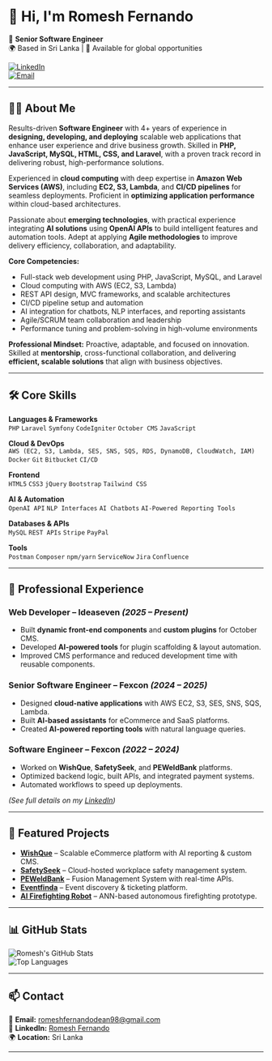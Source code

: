 # 👋 Hi, I'm Romesh Fernando  

🚀 **Senior Software Engineer**  
🌍 Based in Sri Lanka | 💼 Available for global opportunities  

[![LinkedIn](https://img.shields.io/badge/LinkedIn-Profile-blue?style=flat&logo=linkedin)](https://www.linkedin.com/in/romesh-fernando-61a86315b/)  
[![Email](https://img.shields.io/badge/Email-Contact%20Me-orange?style=flat&logo=gmail)](mailto:romeshfernandodean98@gmail.com)  

---

## 👨‍💻 About Me

Results-driven **Software Engineer** with 4+ years of experience in **designing, developing, and deploying** scalable web applications that enhance user experience and drive business growth. Skilled in **PHP, JavaScript, MySQL, HTML, CSS, and Laravel**, with a proven track record in delivering robust, high-performance solutions.

Experienced in **cloud computing** with deep expertise in **Amazon Web Services (AWS)**, including **EC2, S3, Lambda**, and **CI/CD pipelines** for seamless deployments. Proficient in **optimizing application performance** within cloud-based architectures.

Passionate about **emerging technologies**, with practical experience integrating **AI solutions** using **OpenAI APIs** to build intelligent features and automation tools. Adept at applying **Agile methodologies** to improve delivery efficiency, collaboration, and adaptability.

**Core Competencies:**
- Full-stack web development using PHP, JavaScript, MySQL, and Laravel  
- Cloud computing with AWS (EC2, S3, Lambda)  
- REST API design, MVC frameworks, and scalable architectures  
- CI/CD pipeline setup and automation  
- AI integration for chatbots, NLP interfaces, and reporting assistants  
- Agile/SCRUM team collaboration and leadership  
- Performance tuning and problem-solving in high-volume environments

**Professional Mindset:** Proactive, adaptable, and focused on innovation. Skilled at **mentorship**, cross-functional collaboration, and delivering **efficient, scalable solutions** that align with business objectives.
 

---

## 🛠️ Core Skills

**Languages & Frameworks**  
`PHP` `Laravel` `Symfony` `CodeIgniter` `October CMS` `JavaScript`

**Cloud & DevOps**  
`AWS (EC2, S3, Lambda, SES, SNS, SQS, RDS, DynamoDB, CloudWatch, IAM)`  
`Docker` `Git` `Bitbucket` `CI/CD`  

**Frontend**  
`HTML5` `CSS3` `jQuery` `Bootstrap` `Tailwind CSS`

**AI & Automation**  
`OpenAI API` `NLP Interfaces` `AI Chatbots` `AI-Powered Reporting Tools`

**Databases & APIs**  
`MySQL` `REST APIs` `Stripe` `PayPal`

**Tools**  
`Postman` `Composer` `npm/yarn` `ServiceNow` `Jira` `Confluence`

---

## 💼 Professional Experience

### **Web Developer – Ideaseven** *(2025 – Present)*  
- Built **dynamic front-end components** and **custom plugins** for October CMS.  
- Developed **AI-powered tools** for plugin scaffolding & layout automation.  
- Improved CMS performance and reduced development time with reusable components.

### **Senior Software Engineer – Fexcon** *(2024 – 2025)*  
- Designed **cloud-native applications** with AWS EC2, S3, SES, SNS, SQS, Lambda.  
- Built **AI-based assistants** for eCommerce and SaaS platforms.  
- Created **AI-powered reporting tools** with natural language queries.

### **Software Engineer – Fexcon** *(2022 – 2024)*  
- Worked on **WishQue**, **SafetySeek**, and **PEWeldBank** platforms.  
- Optimized backend logic, built APIs, and integrated payment systems.  
- Automated workflows to speed up deployments.

*(See full details on my [LinkedIn](https://www.linkedin.com/in/romesh-fernando-61a86315b/))*

---

## 🚀 Featured Projects

- **[WishQue](https://www.wishque.com/)** – Scalable eCommerce platform with AI reporting & custom CMS.  
- **[SafetySeek](https://www.safetyseek.nz/)** – Cloud-hosted workplace safety management system.  
- **[PEWeldBank](https://www.peweldbank.com/)** – Fusion Management System with real-time APIs.  
- **[Eventfinda](https://www.eventfinda.co.nz/)** – Event discovery & ticketing platform.  
- **[AI Firefighting Robot](https://github.com/romesh-fdo/Neural-Networks)** – ANN-based autonomous firefighting prototype.

---

## 📊 GitHub Stats

![Romesh's GitHub Stats](https://github-readme-stats.vercel.app/api?username=romesh-fdo&show_icons=true&theme=tokyonight)  
![Top Languages](https://github-readme-stats.vercel.app/api/top-langs/?username=romesh-fdo&layout=compact&theme=tokyonight)

---

## 📫 Contact
📧 **Email:** [romeshfernandodean98@gmail.com](mailto:romeshfernandodean98@gmail.com)  
💼 **LinkedIn:** [Romesh Fernando](https://www.linkedin.com/in/romesh-fernando-61a86315b/)  
🌍 **Location:** Sri Lanka  

---
